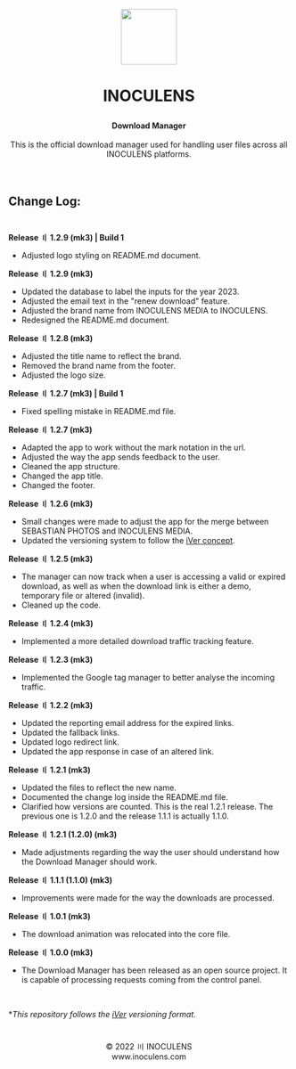 <p align="center"><img src="https://static.inoculens.com/logo" width="100" height="100" />

# <p align="center"><b>INOCULENS</b>

<p align="center"><b>Download Manager</b><br><br>
This is the official download manager used for handling user files across all INOCULENS platforms.<br><br><br>

## <b>Change Log:</b><br><br>
<b>Release 〢 1.2.9 (mk3) | Build 1</b>

- Adjusted logo styling on README.md document.

<b>Release 〢 1.2.9 (mk3)</b>

- Updated the database to label the inputs for the year 2023.
- Adjusted the email text in the "renew download" feature.
- Adjusted the brand name from INOCULENS MEDIA to INOCULENS.
- Redesigned the README.md document.

<b>Release 〢 1.2.8 (mk3)</b>

- Adjusted the title name to reflect the brand.
- Removed the brand name from the footer.
- Adjusted the logo size.

<b>Release 〢 1.2.7 (mk3) | Build 1</b>

- Fixed spelling mistake in README.md file.

<b>Release 〢 1.2.7 (mk3)</b>

- Adapted the app to work without the mark notation in the url.
- Adjusted the way the app sends feedback to the user.
- Cleaned the app structure.
- Changed the app title.
- Changed the footer.

<b>Release 〢 1.2.6 (mk3)</b>

- Small changes were made to adjust the app for the merge between SEBASTIAN PHOTOS and INOCULENS MEDIA.
- Updated the versioning system to follow the [iVer concept](https://github.com/frontfacer/iVer).

<b>Release 〢 1.2.5 (mk3)</b>

- The manager can now track when a user is accessing a valid or expired download, as well as when the download link is either a demo, temporary file or altered (invalid).
- Cleaned up the code.

<b>Release 〢 1.2.4 (mk3)</b>

- Implemented a more detailed download traffic tracking feature.

<b>Release 〢 1.2.3 (mk3)</b>

- Implemented the Google tag manager to better analyse the incoming traffic.

<b>Release 〢 1.2.2 (mk3)</b>

- Updated the reporting email address for the expired links.
- Updated the fallback links.
- Updated logo redirect link.
- Updated the app response in case of an altered link.

<b>Release 〢 1.2.1 (mk3)</b>

- Updated the files to reflect the new name.
- Documented the change log inside the README.md file.
- Clarified how versions are counted. This is the real 1.2.1 release. The previous one is 1.2.0 and the release 1.1.1 is actually 1.1.0.

<b>Release 〢 1.2.1 (1.2.0) (mk3)</b>

- Made adjustments regarding the way the user should understand how the Download Manager should work.

<b>Release 〢 1.1.1 (1.1.0) (mk3)</b>

- Improvements were made for the way the downloads are processed.

<b>Release 〢 1.0.1 (mk3)</b>

- The download animation was relocated into the core file.

<b>Release 〢 1.0.0 (mk3)</b>

- The Download Manager has been released as an open source project. It is capable of processing requests coming from the control panel.

<br>

**This repository follows the [iVer](https://github.com/frontfacer/iVer) versioning format.*

#
<p align="center">© 2022 〣 INOCULENS<br/>www.inoculens.com<br>